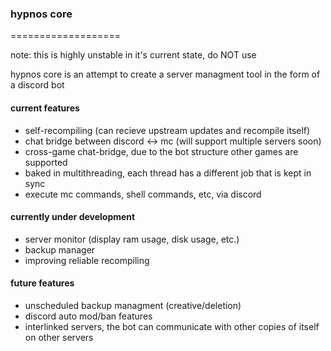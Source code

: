 ### hypnos core

===================

note: this is highly unstable in it's current state, do NOT use

hypnos core is an attempt to create a server managment tool in the form of a discord bot

#### current features
* self-recompiling (can recieve upstream updates and recompile itself)
* chat bridge between discord <-> mc (will support multiple servers soon)
* cross-game chat-bridge, due to the bot structure other games are supported
* baked in multithreading, each thread has a different job that is kept in sync
* execute mc commands, shell commands, etc, via discord

#### currently under development
* server monitor (display ram usage, disk usage, etc.)
* backup manager
* improving reliable recompiling

#### future features
* unscheduled backup managment (creative/deletion)
* discord auto mod/ban features
* interlinked servers, the bot can communicate with other copies of itself on other servers
